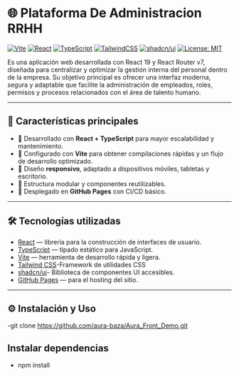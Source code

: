 # 🌐 Plataforma De Administracion RRHH
[![Vite](https://img.shields.io/badge/Vite-4.x-646CFF?logo=vite&logoColor=white)](https://vitejs.dev/)
[![React](https://img.shields.io/badge/React-18.x-61DAFB?logo=react&logoColor=black)](https://reactjs.org/)
[![TypeScript](https://img.shields.io/badge/TypeScript-5.x-3178C6?logo=typescript&logoColor=white)](https://www.typescriptlang.org/)
[![TailwindCSS](https://img.shields.io/badge/TailwindCSS-4.x-38B2AC?logo=tailwind-css&logoColor=white)](https://tailwindcss.com/)
[![shadcn/ui](https://img.shields.io/badge/shadcn/ui-Components-black)](https://ui.shadcn.com/)
[![License: MIT](https://img.shields.io/badge/License-MIT-yellow.svg)](LICENSE)


Es una aplicación web desarrollada con React 19 y React Router v7, diseñada para centralizar y optimizar la gestión interna del personal dentro de la empresa. Su objetivo principal es ofrecer una interfaz moderna, segura y adaptable que facilite la administración de empleados, roles, permisos y procesos relacionados con el área de talento humano.

---


## 📌 Características principales

- 🔹 Desarrollado con **React + TypeScript** para mayor escalabilidad y mantenimiento.  
- 🔹 Configurado con **Vite** para obtener compilaciones rápidas y un flujo de desarrollo optimizado.  
- 🔹 Diseño **responsivo**, adaptado a dispositivos móviles, tabletas y escritorio.  
- 🔹 Estructura modular y componentes reutilizables.  
- 🔹 Desplegado en **GitHub Pages** con CI/CD básico.

---

## 🛠️ Tecnologías utilizadas

- [React](https://reactjs.org/) — librería para la construcción de interfaces de usuario.  
- [TypeScript](https://www.typescriptlang.org/) — tipado estático para JavaScript.  
- [Vite](https://vitejs.dev/) — herramienta de desarrollo rápida y ligera.  
- [Tailwind CSS](https://tailwindcss.com/)-Framework de utilidades CSS
- [shadcn/ui](https://ui.shadcn.com/)- Biblioteca de componentes UI accesibles.  
- [GitHub Pages](https://pages.github.com/) — para el hosting del sitio.  

---

## ⚙️ Instalación y Uso 
-git clone https://github.com/aura-baza/Aura_Front_Demo.git
## Instalar dependencias   
- npm install

